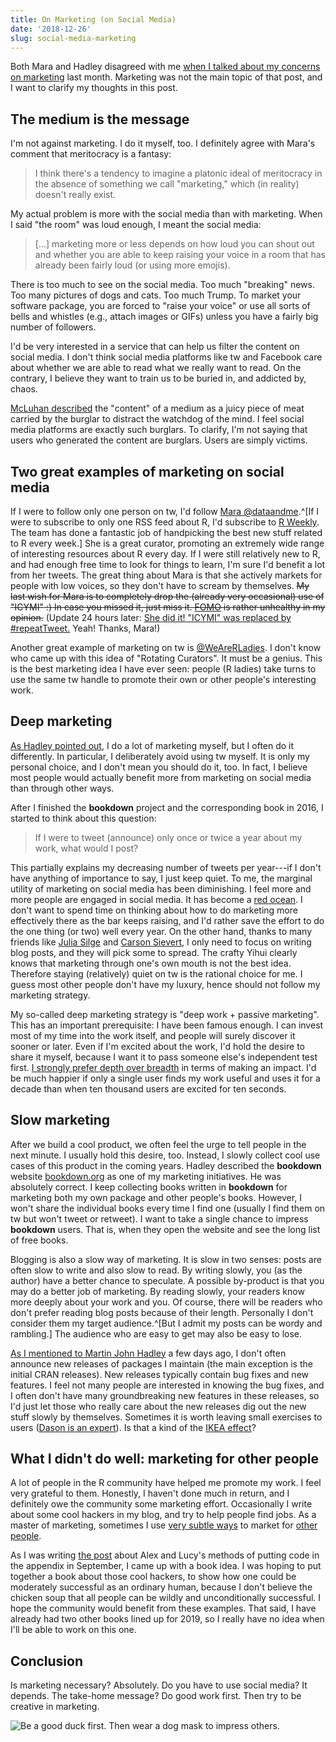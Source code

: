 ```yaml
---
title: On Marketing (on Social Media)
date: '2018-12-26'
slug: social-media-marketing
---
```


Both Mara and Hadley disagreed with me [when I talked about my concerns on marketing](/en/2018/11/dependency-winner/) last month. Marketing was not the main topic of that post, and I want to clarify my thoughts in this post.

## The medium is the message

I'm not against marketing. I do it myself, too. I definitely agree with Mara's comment that meritocracy is a fantasy:

> I think there's a tendency to imagine a platonic ideal of meritocracy in the absence of something we call "marketing," which (in reality) doesn't really exist.

My actual problem is more with the social media than with marketing. When I said "the room" was loud enough, I meant the social media:

> [...] marketing more or less depends on how loud you can shout out and whether you are able to keep raising your voice in a room that has already been fairly loud (or using more emojis).

There is too much to see on the social media. Too much "breaking" news. Too many pictures of dogs and cats. Too much Trump. To market your software package, you are forced to "raise your voice" or use all sorts of bells and whistles (e.g., attach images or GIFs) unless you have a fairly big number of followers.

I'd be very interested in a service that can help us filter the content on social media. I don't think social media platforms like tw and Facebook care about whether we are able to read what we really want to read. On the contrary, I believe they want to train us to be buried in, and addicted by, chaos.

[McLuhan described](https://en.wikipedia.org/wiki/The_medium_is_the_message) the "content" of a medium as a juicy piece of meat carried by the burglar to distract the watchdog of the mind. I feel social media platforms are exactly such burglars. To clarify, I'm not saying that users who generated the content are burglars. Users are simply victims.

## Two great examples of marketing on social media

If I were to follow only one person on tw, I'd follow [Mara @dataandme](https://tw.com/dataandme).^[If I were to subscribe to only one RSS feed about R, I'd subscribe to [R Weekly](https://rweekly.org). The team has done a fantastic job of handpicking the best new stuff related to R every week.] She is a great curator, promoting an extremely wide range of interesting resources about R every day. If I were still relatively new to R, and had enough free time to look for things to learn, I'm sure I'd benefit a lot from her tweets. The great thing about Mara is that she actively markets for people with low voices, so they don't have to scream by themselves. ~~My last wish for Mara is to completely drop the (already very occasional) use of "ICYMI" :) In case you missed it, just miss it. [FOMO](https://en.wikipedia.org/wiki/Fear_of_missing_out) is rather unhealthy in my opinion.~~ (Update 24 hours later: [She did it! "ICYMI" was replaced by #repeatTweet.](https://tw.com/dataandme/status/1078850366492561409) Yeah! Thanks, Mara!)

Another great example of marketing on tw is [@WeAreRLadies](https://tw.com/wearerladies). I don't know who came up with this idea of "Rotating Curators". It must be a genius. This is the best marketing idea I have ever seen: people (R ladies) take turns to use the same tw handle to promote their own or other people's interesting work.

## Deep marketing

[As Hadley pointed out](/en/2018/11/dependency-winner/#comment-4192835297), I do a lot of marketing myself, but I often do it differently. In particular, I deliberately avoid using tw myself. It is only my personal choice, and I don't mean you should do it, too. In fact, I believe most people would actually benefit more from marketing on social media than through other ways.

After I finished the **bookdown** project and the corresponding book in 2016, I started to think about this question:

> If I were to tweet (announce) only once or twice a year about my work, what would I post?

This partially explains my decreasing number of tweets per year---if I don't have anything of importance to say, I just keep quiet. To me, the marginal utility of marketing on social media has been diminishing. I feel more and more people are engaged in social media. It has become a [red ocean](https://en.wikipedia.org/wiki/Blue_Ocean_Strategy). I don't want to spend time on thinking about how to do marketing more effectively there as the bar keeps raising, and I'd rather save the effort to do the one thing (or two) well every year. On the other hand, thanks to many friends like [Julia Silge](https://tw.com/juliasilge/status/1062575146404274176) and [Carson Sievert](https://tw.com/cpsievert/status/950416948634021893), I only need to focus on writing blog posts, and they will pick some to spread. The crafty Yihui clearly knows that marketing through one's own mouth is not the best idea. Therefore staying (relatively) quiet on tw is the rational choice for me. I guess most other people don't have my luxury, hence should not follow my marketing strategy.

My so-called deep marketing strategy is "deep work + passive marketing". This has an important prerequisite: I have been famous enough. I can invest most of my time into the work itself, and people will surely discover it sooner or later. Even if I'm excited about the work, I'd hold the desire to share it myself, because I want it to pass someone else's independent test first. [I strongly prefer depth over breadth](/en/2018/08/influence-depth-or-breadth/) in terms of making an impact. I'd be much happier if only a single user finds my work useful and uses it for a decade than when ten thousand users are excited for ten seconds.

## Slow marketing

After we build a cool product, we often feel the urge to tell people in the next minute. I usually hold this desire, too. Instead, I slowly collect cool use cases of this product in the coming years. Hadley described the **bookdown** website [bookdown.org](https://bookdown.org) as one of my marketing initiatives. He was absolutely correct. I keep collecting books written in **bookdown** for marketing both my own package and other people's books. However, I won't share the individual books every time I find one (usually I find them on tw but won't tweet or retweet). I want to take a single chance to impress **bookdown** users. That is, when they open the website and see the long list of free books.

Blogging is also a slow way of marketing. It is slow in two senses: posts are often slow to write and also slow to read. By writing slowly, you (as the author) have a better chance to speculate. A possible by-product is that you may do a better job of marketing. By reading slowly, your readers know more deeply about your work and you. Of course, there will be readers who don't prefer reading blog posts because of their length. Personally I don't consider them my target audience.^[But I admit my posts can be wordy and rambling.] The audience who are easy to get may also be easy to lose.

[As I mentioned to Martin John Hadley](https://tw.com/martinjhnhadley/status/1074961327414743042) a few days ago, I don't often announce new releases of packages I maintain (the main exception is the initial CRAN releases). New releases typically contain bug fixes and new features. I feel not many people are interested in knowing the bug fixes, and I often don't have many groundbreaking new features in these releases, so I'd just let those who really care about the new releases dig out the new stuff slowly by themselves. Sometimes it is worth leaving small exercises to users ([Dason is an expert](https://stackoverflow.com/questions/53820938#comment94526023_53820938)). Is that a kind of the [IKEA effect](https://en.wikipedia.org/wiki/IKEA_effect)?

## What I didn't do well: marketing for other people

A lot of people in the R community have helped me promote my work. I feel very grateful to them. Honestly, I haven't done much in return, and I definitely owe the community some marketing effort. Occasionally I write about some cool hackers in my blog, and try to help people find jobs. As a master of marketing, sometimes I use [very subtle ways](https://pagedown.rbind.io/html-resume) to market for [other people](https://pagedown.rbind.io/html-letter).

As I was writing [the post](/en/2018/09/code-appendix/) about Alex and Lucy's methods of putting code in the appendix in September, I came up with a book idea. I was hoping to put together a book about those cool hackers, to show how one could be moderately successful as an ordinary human, because I don't believe the chicken soup that all people can be wildly and unconditionally successful. I hope the community would benefit from these examples. That said, I have already had two other books lined up for 2019, so I really have no idea when I'll be able to work on this one.

## Conclusion

Is marketing necessary? Absolutely. Do you have to use social media? It depends. The take-home message? Do good work first. Then try to be creative in marketing.

![Be a good duck first. Then wear a dog mask to impress others.](https://slides.yihui.org/gif/duck-dog-mask.gif)
